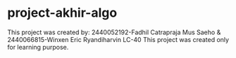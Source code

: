 # project-akhir-algo
This project was created by:
2440052192-Fadhil Catrapraja Mus Saeho & 2440066815-Winxen Eric Ryandiharvin LC-40 This project was created only for learning purpose.
